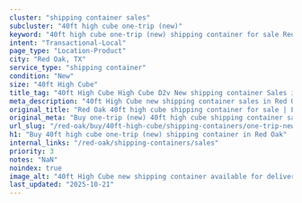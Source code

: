 ```yaml
---
cluster: "shipping container sales"
subcluster: "40ft high cube one-trip (new)"
keyword: "40ft high cube one-trip (new) shipping container for sale Red Oak, TX"
intent: "Transactional-Local"
page_type: "Location-Product"
city: "Red Oak, TX"
service_type: "shipping container"
condition: "New"
size: "40ft High Cube"
title_tag: "40ft High Cube High Cube D2v New shipping container Sales in Red Oak | LC Container"
meta_description: "40ft High Cube new shipping container sales in Red Oak. High cube containers with extra height. Fast delivery, competitive pricing. Serving shipping containers area. Quote ID: OBM. Call (214) 524-4168 for your free quote today."
original_title: "Red Oak 40ft high cube shipping container for sale | LC"
original_meta: "Buy one-trip (new) 40ft high cube shipping container sale with local delivery in Red Oak, TX. LC Container — local Since 2003. Request a fast quote today."
url_slug: "/red-oak/buy/40ft-high-cube/shipping-containers/one-trip-new"
h1: "Buy 40ft high cube one-trip (new) shipping container in Red Oak"
internal_links: "/red-oak/shipping-containers/sales"
priority: 3
notes: "NaN"
noindex: true
image_alt: "40ft High Cube new shipping container available for delivery in Red Oak"
last_updated: "2025-10-21"
---
```


<!-- TODO: Add unique city/inventory copy, images, and internal links here. -->

